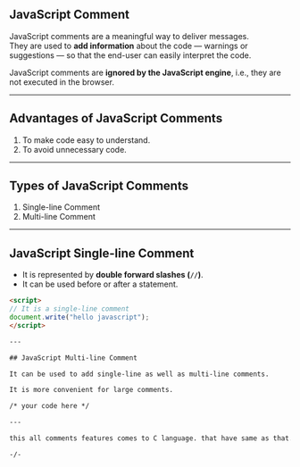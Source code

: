 ## JavaScript Comment

JavaScript comments are a meaningful way to deliver messages.  
They are used to **add information** about the code — warnings or suggestions — so that the end-user can easily interpret the code.

JavaScript comments are **ignored by the JavaScript engine**, i.e., they are not executed in the browser.

---

## Advantages of JavaScript Comments

1. To make code easy to understand.
2. To avoid unnecessary code.

---

## Types of JavaScript Comments

1. Single-line Comment  
2. Multi-line Comment

---

## JavaScript Single-line Comment

- It is represented by **double forward slashes (`//`)**.
- It can be used before or after a statement.

```html
<script>
// It is a single-line comment
document.write("hello javascript");
</script>

---

## JavaScript Multi-line Comment

It can be used to add single-line as well as multi-line comments.

It is more convenient for large comments.

/* your code here */

---

this all comments features comes to C language. that have same as that.

-/-